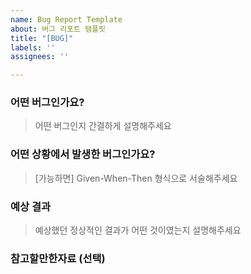 ```yaml
---
name: Bug Report Template
about: 버그 리포트 탬플릿
title: "[BUG]"
labels: ''
assignees: ''

---
```


### 어떤 버그인가요?
> 어떤 버그인지 간결하게 설명해주세요

### 어떤 상황에서 발생한 버그인가요?
> [가능하면] Given-When-Then 형식으로 서술해주세요

### 예상 결과
> 예상했던 정상적인 결과가 어떤 것이였는지 설명해주세요

### 참고할만한자료 (선택)
